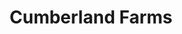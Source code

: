 ---
title: "Cumberland Farms"
url: /willimantic/cumberland-farms-jackson-street/
shop: convenience
---